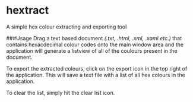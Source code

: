 # hextract
A simple hex colour extracting and exporting tool

###Usage
Drag a text based document *(.txt, .html, .xml, .xaml etc.)* that contains hexacdecimal colour codes onto the main window area and the application will generate a listview of all of the coulours present in the document.

To export the extracted colours, click on the export icon in the top right of the application. This will save a text file with a list of all hex colours in the application.

To clear the list, simply hit the clear list icon.